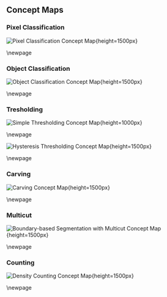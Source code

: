 ## Concept Maps

### Pixel Classification

![Pixel Classification Concept Map](./_build/pixel_classification.png){height=1500px}

\newpage

### Object Classification

![Object Classification Concept Map](./_build/object_classification.png){height=1500px}


\newpage



### Tresholding

![Simple Thresholding Concept Map](./_build/threshold_simple.png){height=1000px}

\newpage

![Hysteresis Thresholding Concept Map](./_build/threshold_hysteresis.png){height=1500px}

\newpage

### Carving

![Carving Concept Map](./_build/carving.png){height=1500px}


\newpage


### Multicut

![Boundary-based Segmentation with Multicut Concept Map](./_build/multicut.png){height=1500px}


\newpage


### Counting

![Density Counting Concept Map](./_build/multicut.png){height=1500px}


\newpage